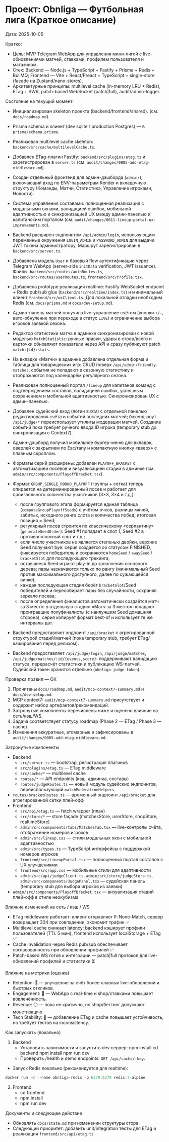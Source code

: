 # Проект: Obnliga — Футбольная лига (Краткое описание)

Дата: 2025-10-05

Кратко:
- Цель: MVP Telegram WebApp для управления мини-лигой с live-обновлениями матчей, ставками, профилем пользователя и магазином.
- Стек: Backend — Node.js + TypeScript + Fastify + Prisma + Redis + BullMQ; Frontend — Vite + React/Preact + TypeScript + single-store (façade на Zustand/nano-stores).
- Архитектурные принципы: multilevel cache (in-memory LRU + Redis), ETag + SWR, patch-based WebSocket (patch|full), audit/admin-logger.

Состояние на текущий момент:
- Инициализирован skeleton проекта (backend/frontend/shared). (см. `docs/roadmap.md`).
- Prisma schema и клиент (dev sqlite / production Postgres) — в `prisma/schema.prisma`.
- Реализован multilevel cache skeleton: `backend/src/cache/multilevelCache.ts`.
- Добавлен ETag-плагин Fastify: `backend/src/plugins/etag.ts` и зарегистрирован в `server.ts` (см. `audit/changes/0005-add-etag-middleware.md`).
- Создан отдельный фронтенд для админ-дэшборда (`admin/`), включающий вход по ENV-параметрам Render и вкладочную структуру (Команды, Матчи, Статистика, Управление игроками, Новости).
- Система управления составами: полноценная реализация с модальными окнами, валидацией ошибок, мобильной адаптивностью и синхронизацией UX между админ-панелью и капитанским порталом (см. `audit/changes/0011-lineup-portal-ux-improvements.md`).

- Backend расширен эндпоинтом `/api/admin/login`, использующим переменные окружения `LOGIN_ADMIN` и `PASSWORD_ADMIN` для выдачи JWT токена администратору. Маршрут зарегистрирован в `backend/src/server.ts`.

- Добавлена модель `User` и базовый flow аутентификации через Telegram WebApp (server-side `initData` verification, JWT issuance). Файлы: `backend/src/routes/authRoutes.ts`, `backend/src/routes/userRoutes.ts`, `frontend/src/Profile.tsx`.
- Добавлена prototype реализация realtime: Fastify WebSocket endpoint + Redis pub/sub glue (`backend/src/realtime/index.ts`) и минимальный клиент `frontend/src/wsClient.ts`. Для локальной отладки необходим Redis (см. `docs/prisma.md` и `docs/dev-setup.md`).
- Админ-панель матчей получила live-управление счётом (кнопки `+/-`, авто-обнуление при переходе в статус `LIVE`) и ограничение выбора игроков заявкой сезона.
- Редактор статистики матча в админке синхронизирован с новой моделью `MatchStatistic`: ручные правки, удары в створ/всего и карточки
  обновляют показатели через API и сразу публикуют patch `match:{id}:stats`.
- На вкладке «Матчи» в админке добавлена отдельная форма и таблица для товарищеских игр: CRUD поверх `/api/admin/friendly-matches`, события не попадают в сезонную статистику и отображаются под календарём регулярного сезона.
- Реализован полноценный портал `/lineup` для капитанов команд с подтверждением составов, валидацией ошибок, успешным сохранением и мобильной адаптивностью. Синхронизирован UX с админ-панелью.
- Добавлен судейский вход (логин `SUDIA`) с отдельной панелью редактирования счёта и событий последних матчей; бэкенд-роут `/api/judge/*` переиспользует утилиты модерации матчей. Создание событий пока требует ручного ввода ID игрока (temporary stub до синхронизации с Context7).
- Админ-дэшборд получил мобильное бургер-меню для вкладок, оверлей с закрытием по Esc/тапу и компактную кнопку «вверх» с плавным скроллом.
- Форматы серий расширены: добавлен `PLAYOFF_BRACKET` с автоматизацией посевов и визуализацией стадий в админке (см. `admin/src/components/PlayoffBracket.tsx`).
- Формат `GROUP_SINGLE_ROUND_PLAYOFF` (группы + сетка) теперь опирается на детерминированный посев и работает для произвольного количества участников (3×3, 3×4 и т.д.):
  - после группового этапа формируется единая таблица (`computeGroupPlayoffSeeds`) с учётом очков, разницы мячей, забитых, исходного ранга слота и количества побед; итоговая позиция = Seed;
  - регулярный посев строится по классическому «серпантину» (`generateSeedOrder`): Seed #1 попадает в слот 1, Seed #2 в противоположный слот и т.д.;
  - если число участников не является степенью двойки, верхние Seed получают bye: серия создаётся со статусом FINISHED, фиксируется победитель и сохраняются `homeSeed` / `awaySeed` / `bracketSlot` для последующего трекинга;
  - оставшиеся Seed играют play-in до заполнения основного дерева; пары назначаются только по рангу (минимальный Seed против максимального доступного, далее по сужающейся вилке);
  - каждая последующая стадия берёт `bracketSlot`/Seed победителей и пересобирает пары без случайности, сохраняя зеркало посева;
  - после определения финалистов автоматически создаётся матч за 3 место: в отдельную стадию «Матч за 3 место» попадают проигравшие полуфиналисты (с наилучшим Seed домашняя сторона), серия копирует формат best-of и использует те же интервалы дат.
- Backend предоставляет эндпоинт `/api/bracket` с агрегированной структурой стадий/матчей (пока temporary stub, требует ETag/кэширования перед релизом).
- Backend предоставляет `/api/judge/login`, `/api/judge/matches`, `/api/judge/matches/:id/{events,score}`: поддерживают валидацию статуса, перерасчёт статистики и публикацию WS-патчей. Судейский токен хранится отдельно (`obnliga-judge-token`).

Проверка правил — ОК
1) Прочитаны `docs/roadmap.md`, `audit/mcp-context7-summary.md` и `docs/dev-setup.md`.
2) MCP context7: `audit/mcp-context7-summary.md` присутствует и содержит набор артефактов/рекомендаций.
3) Затронутые компоненты перечислены ниже и оценено влияние на сеть/кэш/WS.
4) Задача соответствует статусу roadmap (Phase 2 — ETag / Phase 3 — cache).
5) Изменения аккуратные, атомарные и зафиксированы в `audit/changes/0005-add-etag-middleware.md`.

Затронутые компоненты
- Backend
  - `src/server.ts` — bootstrap, регистрация плагинов
  - `src/plugins/etag.ts` — ETag middleware
  - `src/cache/*` — multilevel cache
  - `routes/*` — API endpoints (кэш, админка, составы)
  - `routes/judgeRoutes.ts` — новый модуль судейских эндпоинтов, переиспользующий `matchModerationHelpers`
- `routes/bracketRoutes.ts` — временный эндпоинт `/api/bracket` для агрегированной сетки плей-офф
- Frontend
  - `src/api/etag.ts` — fetch wrapper (план)
  - `src/store/*` — store façade (matchesStore, userStore, shopStore, realtimeStore)
  - `admin/src/components/tabs/MatchesTab.tsx` — live-контролы счёта, отображение номеров игроков
  - `admin/src/lineup.css` — стили модальных окон с мобильной адаптивностью
  - `admin/src/types.ts` — TypeScript интерфейсы с поддержкой номеров игроков
  - `frontend/src/LineupPortal.tsx` — полноценный портал составов с UX улучшениями
  - `frontend/src/app.css` — мобильные стили для адаптивности
  - `admin/src/api/judgeClient.ts`, `admin/src/store/judgeStore.ts`, `admin/src/components/JudgePanel.tsx` — судейская панель (temporary stub для выбора игроков из заявки)
- `admin/src/components/PlayoffBracket.tsx` — визуализация стадий плей-офф в стиле неокубизма

Влияние изменений на сеть / кэш / WS
- ETag middleware работает: клиент отправляет If-None-Match, сервер возвращает 304 при совпадении, экономит трафик ✅
- Multilevel cache снижает latency: backend кэширует профили пользователей (TTL 5 мин), frontend использует localStorage + ETag ✅  
- Cache invalidation через Redis pub/sub обеспечивает согласованность при обновлении профилей ✅
- Patch-based WS готов к интеграции — patch|full протокол для live-обновлений профилей и статистики ⏳

Влияние на метрики (оценка)
- Retention: 🔵 — улучшение за счёт более плавных live-обновлений и быстрых откликов.
- Engagement: 🔵 — WebApp с real-time и shop/ставками повышает вовлечённость.
- Revenue: ⚪ — пока не критично, но shop/беттинг допускают монетизацию.
- Tech Stability: 🔴 — добавление ETag и cache повышает устойчивость, но требует тестов на inconsistency.

Как запускать (локально)
1. Backend
   - Установить зависимости и запустить dev сервер:
     npm install
     cd backend
     npm install
     npm run dev
   - Проверить /health и demo endpoints: `GET /api/cache/:key`.
  - Запуск Redis локально (рекомендуется для realtime):

```powershell
docker run -d --name obnliga-redis -p 6379:6379 redis:7-alpine
```
2. Frontend
   - cd frontend
   - npm install
   - npm run dev

Документы и следующее действие
- Обновлять `docs/state.md` при изменении структуры стора.
- Следующий приоритет: добавить unit/integration тесты для ETag и реализация `frontend/src/api/etag.ts`.

